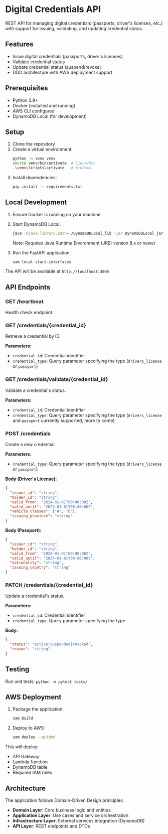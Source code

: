 # Digital Credentials API

REST API for managing digital credentials (passports, driver's licenses, etc.) with support for issuing, validating, and updating credential status.

## Features

- Issue digital credentials (passports, driver's licenses)
- Validate credential status
- Update credential status (suspend/revoke)
- DDD architecture with AWS deployment support

## Prerequisites

- Python 3.9+
- Docker (installed and running)
- AWS CLI configured
- DynamoDB Local (for development)

## Setup

1. Clone the repository
2. Create a virtual environment:
    ```bash
    python -m venv venv
    source venv/bin/activate  # Linux/Mac
    .\venv\Scripts\activate   # Windows
    ```
3. Install dependencies:
    ```bash
    pip install -r requirements.txt
    ```

## Local Development

1. Ensure Docker is running on your machine
2. Start DynamoDB Local:
    ```bash
    java -Djava.library.path=./DynamoDBLocal_lib -jar DynamoDBLocal.jar -sharedDb
    ```
    Note: Requires Java Runtime Environment (JRE) version 8.x or newer

3. Run the FastAPI application:
    ```bash
    sam local start-interfaces
    ```

The API will be available at `http://localhost:3000`

## API Endpoints

### GET /heartbeat
Health check endpoint.

### GET /credentials/{credential_id}
Retrieve a credential by ID.

**Parameters:**
- `credential_id`: Credential identifier
- `credential_type`: Query parameter specifying the type (`drivers_license` or `passport`)

### GET /credentials/validate/{credential_id}
Validate a credential's status.

**Parameters:**
- `credential_id`: Credential identifier
- `credential_type`: Query parameter specifying the type (`drivers_license` and `passport` currently supported, more to come)

### POST /credentials
Create a new credential.

**Parameters:**
- `credential_type`: Query parameter specifying the type (`drivers_license` or `passport`)

**Body (Driver's License):**
```json
{
  "issuer_id": "string",
  "holder_id": "string",
  "valid_from": "2024-01-01T00:00:00Z",
  "valid_until": "2029-01-01T00:00:00Z",
  "vehicle_classes": ["A", "B"],
  "issuing_province": "string"
}
```

**Body (Passport):**
```json
{
  "issuer_id": "string",
  "holder_id": "string",
  "valid_from": "2024-01-01T00:00:00Z",
  "valid_until": "2034-01-01T00:00:00Z",
  "nationality": "string",
  "issuing_country": "string"
}
```

### PATCH /credentials/{credential_id}
Update a credential's status.

**Parameters:**
- `credential_id`: Credential identifier
- `credential_type`: Query parameter specifying the type

**Body:**
```json
{
  "status": "active|suspended|revoked",
  "reason": "string"
}
```

## Testing

Run unit tests:
    ```
    python -m pytest tests/
    ```


## AWS Deployment

1. Package the application:
    ```bash
    sam build
    ```

2. Deploy to AWS:
    ```bash
    sam deploy --guided
    ```

This will deploy:
- API Gateway
- Lambda function
- DynamoDB table
- Required IAM roles

## Architecture

The application follows Domain-Driven Design principles:

- **Domain Layer**: Core business logic and entities
- **Application Layer**: Use cases and service orchestration
- **Infrastructure Layer**: External services integration (DynamoDB)
- **API Layer**: REST endpoints and DTOs

